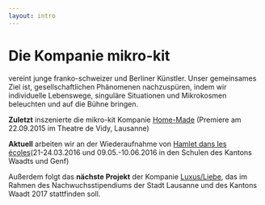 ```yaml
---
layout: intro
---
```

# Die Kompanie mikro-kit
vereint junge franko-schweizer und Berliner Künstler. Unser gemeinsames Ziel ist, gesellschaftlichen Phänomenen nachzuspüren, indem wir individuelle Lebenswege, singuläre Situationen und Mikrokosmen beleuchten und auf die Bühne bringen.

**Zuletzt** inszenierte die mikro-kit Kompanie [Home-Made](http://mikro-kit.de)
(Premiere am 22.09.2015 im Theatre de Vidy, Lausanne)

**Aktuell** arbeiten wir an der Wiederaufnahme von [Hamlet dans les écoles](http://mikro-kit.de)(21-24.03.2016 und 09.05.-10.06.2016 in den Schulen des Kantons Waadts und Genf)

Außerdem folgt das **nächste Projekt** der Kompanie [Luxus/Liebe](http://mikro-kit.de), das im Rahmen des Nachwuchsstipendiums der Stadt Lausanne und des Kantons Waadt 2017 stattfinden soll.
